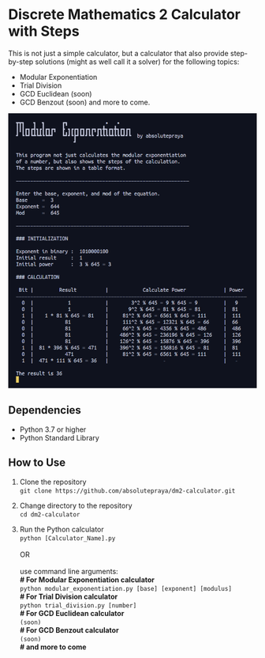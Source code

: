 # Discrete Mathematics 2 Calculator with Steps

This is not just a simple calculator, but a calculator that also provide step-by-step solutions (might as well call it a solver) for the following topics:
- Modular Exponentiation
- Trial Division
- GCD Euclidean (soon)
- GCD Benzout (soon)
and more to come.

![mod_exp](README/mod_exp.png)

## Dependencies

- Python 3.7 or higher
- Python Standard Library

## How to Use

1. Clone the repository  
`git clone https://github.com/absolutepraya/dm2-calculator.git`

2. Change directory to the repository  
`cd dm2-calculator`

3. Run the Python calculator  
`python [Calculator_Name].py`  
<br>OR  
<br>use command line arguments:  
__\# For Modular Exponentiation calculator__  
`python modular_exponentiation.py [base] [exponent] [modulus]`  
__\# For Trial Division calculator__  
`python trial_division.py [number]`  
__\# For GCD Euclidean calculator__  
`(soon)`  
__\# For GCD Benzout calculator__  
`(soon)`  
__\# and more to come__